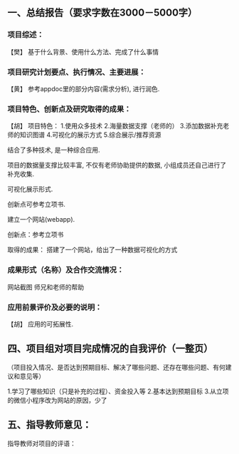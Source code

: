 ## 一、总结报告（要求字数在3000－5000字）

### 项目综述：

【樊】
基于什么背景、使用什么方法、完成了什么事情

### 项目研究计划要点、执行情况、主要进展：

【黄】
参考appdoc里的部分内容(需求分析), 进行润色. 


### 项目特色、创新点及研究取得的成果：

【胡】
项目特色：
1.使用众多技术
2.海量数据支撑（老师的）
3.添加数据补充老师的知识图谱
4.可视化的展示方式
5.综合展示/推荐资源

结合了多种技术, 是一种综合应用.

项目的数据量支撑比较丰富, 不仅有老师协助提供的数据, 小组成员还自己进行了补充收集.

可视化展示形式.

创新点可参考立项书. 

建立一个网站(webapp).


创新点：参考立项书

取得的成果：
搭建了一个网站，给出了一种数据可视化的方式

### 成果形式（名称）及合作交流情况：

网站截图
师兄和老师的帮助



### 应用前景评价及必要的说明：

【胡】
应用的可拓展性. 



##  四、项目组对项目完成情况的自我评价（一整页）

（项目投入情况、是否达到预期目标、解决了哪些问题、还存在哪些问题、有何建议和意见等）

1.学习了哪些知识（只是补充的过程）、资金投入等
2.基本达到预期目标
3.从立项的微信小程序改为网站的原因，少了



## 五、指导教师意见：

指导教师对项目的评语：





